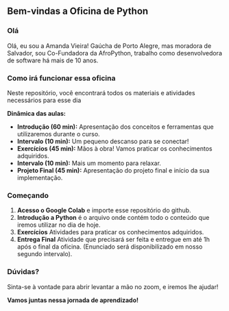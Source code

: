 ## Bem-vindas a Oficina de Python

### Olá
Olá, eu sou a Amanda Vieira! 
Gaúcha de Porto Alegre, mas moradora de Salvador, sou Co-Fundadora da AfroPython, trabalho como desenvolvedora de software há mais de 10 anos. 


### Como irá funcionar essa oficina
Neste repositório, você encontrará todos os materiais e atividades necessários para esse dia 

**Dinâmica das aulas:**
* **Introdução (60 min):** Apresentação dos conceitos e ferramentas que utilizaremos durante o curso.
* **Intervalo (10 min):** Um pequeno descanso para se conectar!
* **Exercícios (45 min):** Mãos à obra! Vamos praticar os conhecimentos adquiridos.
* **Intervalo (10 min):** Mais um momento para relaxar.
* **Projeto Final (45 min):** Apresentação do projeto final e início da sua implementação.

### Começando
1. **Acesso o Google Colab** e importe esse repositório do github.
2. **Introdução a Python** é o arquivo onde contém todo o conteúdo que iremos utilizar no dia de hoje.
3. **Exercícios** Atividades para praticar os conhecimentos adquiridos.
4. **Entrega Final** Atividade que precisará ser feita e entregue em até 1h após o final da oficina. (Enunciado será disponibilizado em nosso segundo intervalo).

### Dúvidas?
Sinta-se à vontade para abrir levantar a mão no zoom, e iremos lhe ajudar! 

**Vamos juntas nessa jornada de aprendizado!** 
